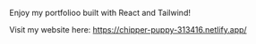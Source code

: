 
Enjoy my portfolioo built with React and Tailwind!

Visit my website here: https://chipper-puppy-313416.netlify.app/ 
